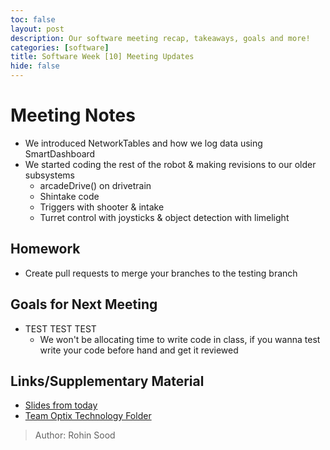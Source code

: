 ```yaml
---
toc: false
layout: post
description: Our software meeting recap, takeaways, goals and more!
categories: [software] 
title: Software Week [10] Meeting Updates
hide: false
---
```


# Meeting Notes
 - We introduced NetworkTables and how we log data using SmartDashboard
 - We started coding the rest of the robot & making revisions to our older subsystems
   - arcadeDrive() on drivetrain
   - Shintake code
   - Triggers with shooter & intake
   - Turret control with joysticks & object detection with limelight

## Homework
 - Create pull requests to merge your branches to the testing branch

## Goals for Next Meeting
 - TEST TEST TEST
   - We won't be allocating time to write code in class, if you wanna test write your code before hand and get it reviewed

## Links/Supplementary Material
 - [Slides from today](https://docs.google.com/presentation/d/13wNVw8Bkt2jVeJrUMx-BLiV-7Xcso9YOMK-EpvY8LZg/edit?usp=sharing)
 - [Team Optix Technology Folder](https://drive.google.com/drive/folders/1D4VNl_CzpGJff69jR2onBDxhrS-d7Ol8?usp=sharing)

> Author: Rohin Sood
